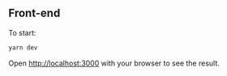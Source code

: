 ## Front-end

To start:

```bash
yarn dev
```

Open [http://localhost:3000](http://localhost:3000) with your browser to see the result.

